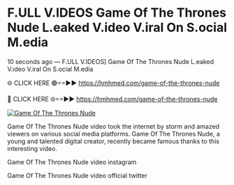 # F.ULL V.IDEOS Game Of The Thrones Nude L.eaked V.ideo V.iral On S.ocial M.edia

10 seconds ago — F.ULL V.IDEOS] Game Of The Thrones Nude L.eaked V.ideo V.iral On S.ocial M.edia

🌐 CLICK HERE 🟢==►► https://hmhmed.com/game-of-the-thrones-nude

🔴 CLICK HERE 🌐==►► https://hmhmed.com/game-of-the-thrones-nude

[![Game Of The Thrones Nude](https://i.imgur.com/dJHk4Zq.gif)](https://hmhmed.com/game-of-the-thrones-nude)

Game Of The Thrones Nude video took the internet by storm and amazed viewers on various social media platforms. Game Of The Thrones Nude, a young and talented digital creator, recently became famous thanks to this interesting video.

Game Of The Thrones Nude video instagram

Game Of The Thrones Nude video official twitter